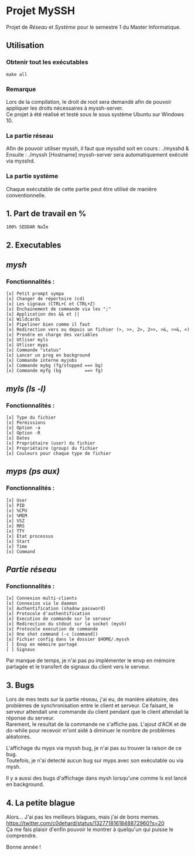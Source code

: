 # Projet MySSH
Projet de *Réseau* et *Système* pour le semestre 1 du Master Informatique.

## Utilisation  
### Obtenir tout les exécutables
    make all  
    
### Remarque  
Lors de la compilation, le droit de root sera demandé afin de pouvoir appliquer les droits nécessaires à myssh-server.  
Ce projet à été réalisé et testé sous le sous système Ubuntu sur Windows 10.  

### La partie réseau  
Afin de pouvoir utiliser myssh, il faut que mysshd soit en cours :
  ./mysshd &
Ensuite :
  ./myssh [Hostname]
myssh-server sera automatiquement exécuté via mysshd.  

### La partie système
Chaque exécutable de cette partie peut être utilisé de manière conventionnelle.

## 1. Part de travail en %
    100% SEDDAR NaÏm

## 2. Executables
## *mysh*  
### Fonctionnalités :
    [x] Petit prompt sympa
    [x] Changer de répertoire (cd)  
    [x] Les signaux (CTRL+C et CTRL+Z)  
    [x] Enchainement de commande via les ";"  
    [x] Application des && et ||  
    [x] Wildcards  
    [x] Pipeliner bien comme il faut  
    [x] Redirection vers ou depuis un fichier (>, >>, 2>, 2>>, >&, >>&, <)  
    [x] Prendre en charge des variables   
    [x] Utliser myls  
    [x] Utliser myps  
    [x] Commande "status" 
    [x] Lancer un prog en background  
    [x] Commande interne myjobs  
    [x] Commande mybg (fg/stopped ==> bg)  
    [x] Commande myfg (bg         ==> fg)  


## *myls (ls -l)*
### Fonctionnalités :
    [x] Type du fichier  
    [x] Permissions  
    [x] Option -a  
    [x] Option -R  
    [x] Dates  
    [x] Propriétaire (user) du fichier  
    [x] Propriétaire (group) du fichier   
    [x] Couleurs pour chaque type de fichier  

## *myps (ps aux)*
### Fonctionnalités :
    [x] User  
    [x] PID  
    [x] %CPU  
    [x] %MEM  
    [x] VSZ  
    [x] RRS  
    [x] TTY  
    [x] État processus  
    [x] Start  
    [x] Time  
    [x] Command  

## *Partie réseau*
### Fonctionnalités :
    [x] Connexion multi-clients  
    [x] Connexion via le daemon  
    [x] Authentification (shadow password)  
    [x] Protocole d'authentification  
    [x] Execution de commande sur le serveur
    [x] Redirection du stdout sur la socket (mysh)  
    [x] Protocole execution de commande  
    [x] One shot command (-c [command])  
    [x] Fichier config dans le dossier $HOME/.myssh
    [ ] Envp en mémoire partagé
    [ ] Signaux

Par manque de temps, je n'ai pas pu implémenter le envp en mémoire partagée et le transfert de signaux du client vers le serveur.

## 3. Bugs
Lors de mes tests sur la partie réseau, j'ai eu, de manière aléatoire, des problèmes de synchronisation entre le client et serveur. Ce faisant, le serveur attendait une commande du client pendant que le client attendait la réponse du serveur.  
Rarement, le resultat de la commande ne s'affiche pas. 
L'ajout d'ACK et de do-while pour recevoir m'ont aidé à diminuer le nombre de problèmes aléatoires.

L'affichage du myps via myssh bug, je n'ai pas su trouver la raison de ce bug.  
Toutefois, je n'ai detecté aucun bug sur myps avec son exécutable ou via mysh.  

Il y a aussi des bugs d'affichage dans mysh lorsqu'une comme ls est lancé en background.  

## 4. La petite blague
Alors... J'ai pas les meilleurs blagues, mais j'ai de bons memes.  
https://twitter.com/c0dehard/status/1327718161848872960?s=20  
Ça me fais plaisir d'enfin pouvoir le montrer à quelqu'un qui puisse le comprendre.

Bonne année !  

